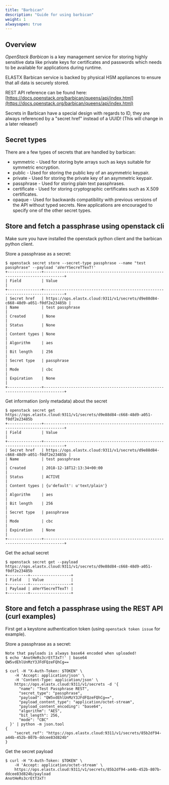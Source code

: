 ```yaml
---
title: "Barbican"
description: "Guide for using barbican"
weight: 1
alwaysopen: true
---
```


## Overview

*OpenStack Barbican* is a key management service for storing highly sensitive data like private keys for certificates and passwords which needs to be available for applications during runtime.

ELASTX Barbican service is backed by physical HSM appliances to ensure that all data is securely stored.

REST API reference can be found here: [https://docs.openstack.org/barbican/queens/api/index.html](https://docs.openstack.org/barbican/queens/api/index.html)

Secrets in Barbican have a special design with regards to ID, they are always referenced by a "secret href" instead of a UUID! (This will change in a later release!)

## Secret types

There are a few types of secrets that are handled by barbican:

- symmetric - Used for storing byte arrays such as keys suitable for symmetric encryption.
- public - Used for storing the public key of an asymmetric keypair.
- private - Used for storing the private key of an asymmetric keypair.
- passphrase - Used for storing plain text passphrases.
- certificate - Used for storing cryptographic certificates such as X.509 certificates.
- opaque - Used for backwards compatibility with previous versions of the API without typed secrets. New applications are encouraged to specify one of the other secret types.

## Store and fetch a passphrase using openstack cli

Make sure you have installed the openstack python client and the barbican python client.

Store a passphrase as a secret:

```shell
$ openstack secret store --secret-type passphrase --name "test passphrase" --payload 'aVerYSecreTTexT!'
+---------------+-------------------------------------------------------------------------------+
| Field         | Value                                                                         |
+---------------+-------------------------------------------------------------------------------+
| Secret href   | https://ops.elastx.cloud:9311/v1/secrets/d9e88d84-c668-48d9-a051-f0df2e23485b |
| Name          | test passphrase                                                               |
| Created       | None                                                                          |
| Status        | None                                                                          |
| Content types | None                                                                          |
| Algorithm     | aes                                                                           |
| Bit length    | 256                                                                           |
| Secret type   | passphrase                                                                    |
| Mode          | cbc                                                                           |
| Expiration    | None                                                                          |
+---------------+-------------------------------------------------------------------------------+
```

Get information (only metadata) about the secret

```shell
$ openstack secret get https://ops.elastx.cloud:9311/v1/secrets/d9e88d84-c668-48d9-a051-f0df2e23485b
+---------------+-------------------------------------------------------------------------------+
| Field         | Value                                                                         |
+---------------+-------------------------------------------------------------------------------+
| Secret href   | https://ops.elastx.cloud:9311/v1/secrets/d9e88d84-c668-48d9-a051-f0df2e23485b |
| Name          | test passphrase                                                               |
| Created       | 2018-12-18T12:13:34+00:00                                                     |
| Status        | ACTIVE                                                                        |
| Content types | {u'default': u'text/plain'}                                                   |
| Algorithm     | aes                                                                           |
| Bit length    | 256                                                                           |
| Secret type   | passphrase                                                                    |
| Mode          | cbc                                                                           |
| Expiration    | None                                                                          |
+---------------+-------------------------------------------------------------------------------+
```

Get the actual secret

```shell
$ openstack secret get --payload https://ops.elastx.cloud:9311/v1/secrets/d9e88d84-c668-48d9-a051-f0df2e23485b
+---------+------------------+
| Field   | Value            |
+---------+------------------+
| Payload | aVerYSecreTTexT! |
+---------+------------------+
```

## Store and fetch a passphrase using the REST API (curl examples)

First get a keystone authentication token (using `openstack token issue` for example).

Store a passphrase as a secret:

```shell
Note that payloads is always base64 encoded when uploaded!
$ echo 'AnotHeRs3crEtT3xT!' | base64
QW5vdEhlUnMzY3JFdFQzeFQhCg==

$ curl -H "X-Auth-Token: $TOKEN" \
    -H 'Accept: application/json' \
    -H 'Content-Type: application/json' \
    https://ops.elastx.cloud:9311/v1/secrets -d '{
      "name": "Test Passphrase REST",
      "secret_type": "passphrase",
      "payload": "QW5vdEhlUnMzY3JFdFQzeFQhCg==",
      "payload_content_type": "application/octet-stream",
      "payload_content_encoding": "base64",
      "algorithm": "AES",
      "bit_length": 256,
      "mode": "CBC"
  }' | python -m json.tool
{
    "secret_ref": "https://ops.elastx.cloud:9311/v1/secrets/85b2df94-a44b-452b-807b-ddcee83d824b"
}
```

Get the secret payload

```shell
$ curl -H "X-Auth-Token: $TOKEN" \
    -H 'Accept: application/octet-stream' \
    https://ops.elastx.cloud:9311/v1/secrets/85b2df94-a44b-452b-807b-ddcee83d824b/payload
AnotHeRs3crEtT3xT!
```
